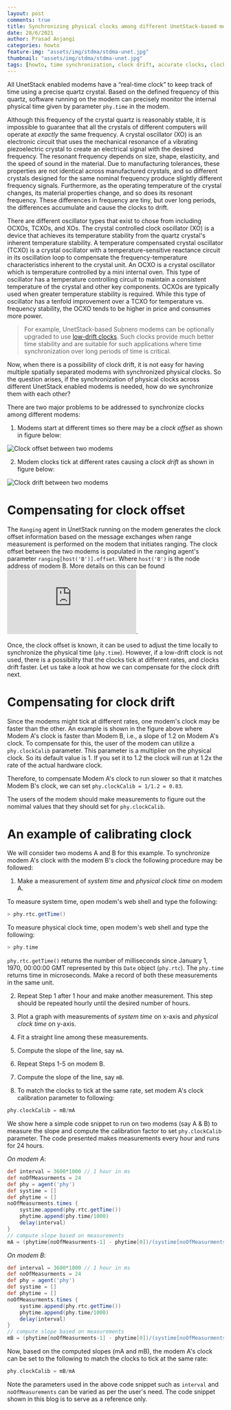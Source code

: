 ```yaml
---
layout: post
comments: true
title: Synchronizing physical clocks among different UnetStack-based modems
date: 28/6/2021
author: Prasad Anjangi
categories: howto
feature-img: "assets/img/stdma/stdma-unet.jpg"
thumbnail: "assets/img/stdma/stdma-unet.jpg"
tags: [howto, time synchronization, clock drift, accurate clocks, clock offset]
---
```


All UnetStack enabled modems have a “real-time clock” to keep track of time using a precise quartz crystal. Based on the defined frequency of this quartz, software running on the modem can precisely monitor the internal physical time given by parameter `phy.time` in the modem. 

Although this frequency of the crystal quartz is reasonably stable, it is impossible to guarantee that all the crystals of different computers will operate at _exactly_ the same frequency. A crystal oscillator (XO) is an electronic circuit that uses the mechanical resonance of a vibrating piezoelectric crystal to create an electrical signal with the desired frequency. The resonant frequency depends on size, shape, elasticity, and the speed of sound in the material. Due to manufacturing tolerances, these properties are not identical across manufactured crystals, and so different crystals designed for the same nominal frequency produce slightly different frequency signals. Furthermore, as the operating temperature of the crystal changes, its material properties change, and so does its resonant frequency. These differences in frequency are tiny, but over long periods, the differences accumulate and cause the clocks to drift.

There are different oscillator types that exist to chose from including OCXOs, TCXOs, and XOs. The crystal controlled clock oscillator (XO) is a device that achieves its temperature stability from the quartz crystal's inherent temperature stability.
A temperature compensated crystal oscillator (TCXO) is a crystal oscillator with a temperature-sensitive reactance circuit in its oscillation loop to compensate the frequency-temperature characteristics inherent to the crystal unit. An OCXO is a crystal oscillator which is temperature controlled by a mini internal oven. This type of oscillator has a temperature controlling circuit to maintain a consistent temperature of the crystal and other key components. OCXOs are typically used when greater temperature stability is required. While this type of oscillator has a tenfold improvement over a TCXO for temperature vs. frequency stability, the OCXO tends to be higher in price and consumes more power.

> For example, UnetStack-based Subnero modems can be optionally upgraded to use [low-drift clocks](https://subnero.com/products/sensors.html). Such clocks provide much better time stability and are suitable for such applications where time synchronization over long periods of time is critical.

Now, when there is a possibility of clock drift, it is not easy for having multiple spatially separated modems with synchronized physical clocks. So the question arises, if the synchronization of physical clocks across different UnetStack enabled modems is needed, how do we synchronize them with each other?

There are two major problems to be addressed to synchronize clocks among different modems:

1. Modems start at different times so there may be a *clock offset* as shown in figure below:

![Clock offset between two modems](../assets/img/clock/clock-offset.png)

2. Modem clocks tick at different rates causing a *clock drift* as shown in figure below:

![Clock drift between two modems](../assets/img/clock/clock-drift.png)

# Compensating for clock offset

The `Ranging` agent in UnetStack running on the modem generates the clock offset information based on the message exchanges when range measurement is performed on the modem that initiates ranging. The clock offset between the two modems is populated in the ranging agent's parameter `ranging[host('B')].offset`. Where `host('B')` is the node address of modem B. More details on this can be found ![here](https://unetstack.net/handbook/unet-handbook_ranging_and_synchronization.html). 

Once, the clock offset is known, it can be used to adjust the time locally to synchronize the physical time (`phy.time`). However, if a low-drift clock is not used, there is a possibility that the clocks tick at different rates, and clocks drift faster. Let us take a look at how we can compensate for the clock drift next.

# Compensating for clock drift

Since the modems might tick at different rates, one modem's clock may be faster than the other. An example is shown in the figure above where Modem A's clock is faster than Modem B, i.e., a slope of 1.2 on Modem A's clock. To compensate for this, the user of the modem can utilize a `phy.clockCalib` parameter. This parameter is a multiplier on the physical clock. So its default value is 1. If you set it to 1.2 the clock will run at 1.2x the rate of the actual hardware clock.

Therefore, to compensate Modem A's clock to run slower so that it matches Modem B's clock, we can set `phy.clockCalib = 1/1.2 = 0.83`.


The users of the modem should make measurements to figure out the nomimal values that they should set for `phy.clockCalib`. 

# An example of calibrating clock

We will consider two modems A and B for this example. To synchronize modem A's clock with the modem B's clock the following procedure may be followed:

1.  Make a measurement of _system time_ and _physical clock time_ on modem A.

To measure system time, open modem's web shell and type the following:

```groovy
> phy.rtc.getTime()

```

To measure physical clock time, open modem's web shell and type the following:

```groovy
> phy.time

```

`phy.rtc.getTime()` returns the number of milliseconds since January 1, 1970, 00:00:00 GMT represented by this `Date` object (`phy.rtc`). The `phy.time` returns time in microseconds. Make a record of both these measurements in the same unit.


2. Repeat Step 1 after 1 hour and make another measurement. This step should be repeated hourly until the desired number of hours.

3. Plot a graph with measurements of _system time_ on x-axis and _physical clock time_ on y-axis. 

4. Fit a straight line among these measurements.

5. Compute the slope of the line, say `mA`.

6. Repeat Steps 1-5 on modem B.

7. Compute the slope of the line, say `mB`.

8. To match the clocks to tick at the same rate, set modem A's clock calibration parameter to following:

```groovy
phy.clockCalib = mB/mA

```

We show here a simple code snippet to run on two modems (say A & B) to measure the slope and compute the calibration factor to set `phy.clockCalib` parameter. The code presented makes measurements every hour and runs for 24 hours.


_On modem A_:

```groovy
def interval = 3600*1000 // 1 hour in ms
def noOfMeasurments = 24
def phy = agent('phy')
def systime = []
def phytime = []
noOfMeasurments.times {
	systime.append(phy.rtc.getTime())
	phytime.append(phy.time/1000)
	delay(interval)
}
// compute slope based on measurements
mA = (phytime[noOfMeasurments-1] - phytime[0])/(systime[noOfMeasurments-1] - systime[0]) 
```

_On modem B_:

```groovy
def interval = 3600*1000 // 1 hour in ms
def noOfMeasurments = 24
def phy = agent('phy')
def systime = []
def phytime = []
noOfMeasurments.times {
	systime.append(phy.rtc.getTime())
	phytime.append(phy.time/1000)
	delay(interval)
}
// compute slope based on measurements
mB = (phytime[noOfMeasurments-1] - phytime[0])/(systime[noOfMeasurments-1] - systime[0]) // slope
```

Now, based on the computed slopes (mA and mB), the modem A's clock can be set to the following to match the clocks to tick at the same rate:

```groovy
phy.clockCalib = mB/mA

```

Note the parameters used in the above code snippet such as `interval` and `noOfMeasurements` can be varied as per the user's need. The code snippet shown in this blog is to serve as a reference only.
